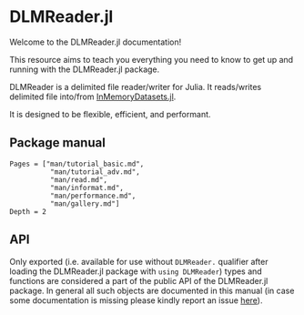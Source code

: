 # DLMReader.jl

Welcome to the DLMReader.jl documentation!

This resource aims to teach you everything you need to know to get up and running with the DLMReader.jl package.

DLMReader is a delimited file reader/writer for Julia. It reads/writes delimited file into/from [InMemoryDatasets.jl](https://github.com/sl-solution/InMemoryDatasets.jl).

It is designed to be flexible, efficient, and performant.

## Package manual

```@contents
Pages = ["man/tutorial_basic.md",
          "man/tutorial_adv.md",
          "man/read.md",
          "man/informat.md",
          "man/performance.md",
          "man/gallery.md"]
Depth = 2
```

## API

Only exported (i.e. available for use without `DLMReader.` qualifier after loading the DLMReader.jl package with `using DLMReader`) types and functions are considered a part of the public API of the DLMReader.jl package. In general all such objects are documented in this manual (in case some documentation is
missing please kindly report an issue [here](https://github.com/sl-solution/DLMReader.jl/issues/new)).
